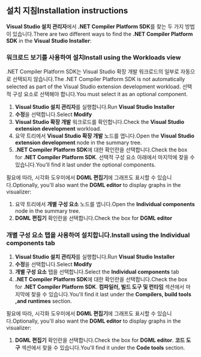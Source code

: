 ## <a name="installation-instructions"></a><span data-ttu-id="b7b5b-101">설치 지침</span><span class="sxs-lookup"><span data-stu-id="b7b5b-101">Installation instructions</span></span> 

<span data-ttu-id="b7b5b-102">**Visual Studio 설치 관리자**에서 **.NET Compiler Platform SDK**를 찾는 두 가지 방법이 있습니다.</span><span class="sxs-lookup"><span data-stu-id="b7b5b-102">There are two different ways to find the **.NET Compiler Platform SDK** in the **Visual Studio Installer**:</span></span>

### <a name="install-using-the-workloads-view"></a><span data-ttu-id="b7b5b-103">워크로드 보기를 사용하여 설치</span><span class="sxs-lookup"><span data-stu-id="b7b5b-103">Install using the Workloads view</span></span>

<span data-ttu-id="b7b5b-104">.NET Compiler Platform SDK는 Visual Studio 확장 개발 워크로드의 일부로 자동으로 선택되지 않습니다.</span><span class="sxs-lookup"><span data-stu-id="b7b5b-104">The .NET Compiler Platform SDK is not automatically selected as part of the Visual Studio extension development workload.</span></span> <span data-ttu-id="b7b5b-105">선택적 구성 요소로 선택해야 합니다.</span><span class="sxs-lookup"><span data-stu-id="b7b5b-105">You must select it as an optional component.</span></span>

1. <span data-ttu-id="b7b5b-106">**Visual Studio 설치 관리자**를 실행합니다.</span><span class="sxs-lookup"><span data-stu-id="b7b5b-106">Run **Visual Studio Installer**</span></span> 
1. <span data-ttu-id="b7b5b-107">**수정**을 선택합니다.</span><span class="sxs-lookup"><span data-stu-id="b7b5b-107">Select **Modify**</span></span> 
1. <span data-ttu-id="b7b5b-108">**Visual Studio 확장 개발** 워크로드를 확인합니다.</span><span class="sxs-lookup"><span data-stu-id="b7b5b-108">Check the **Visual Studio extension development** workload.</span></span>
1. <span data-ttu-id="b7b5b-109">요약 트리에서 **Visual Studio 확장 개발** 노드를 엽니다.</span><span class="sxs-lookup"><span data-stu-id="b7b5b-109">Open the **Visual Studio extension development** node in the summary tree.</span></span>
1. <span data-ttu-id="b7b5b-110">**.NET Compiler Platform SDK**에 대한 확인란을 선택합니다.</span><span class="sxs-lookup"><span data-stu-id="b7b5b-110">Check the box for **.NET Compiler Platform SDK**.</span></span> <span data-ttu-id="b7b5b-111">선택적 구성 요소 아래에서 마지막에 찾을 수 있습니다.</span><span class="sxs-lookup"><span data-stu-id="b7b5b-111">You'll find it last under the optional components.</span></span>

<span data-ttu-id="b7b5b-112">필요에 따라, 시각화 도우미에서 **DGML 편집기**에 그래프도 표시할 수 있습니다.</span><span class="sxs-lookup"><span data-stu-id="b7b5b-112">Optionally, you'll also want the **DGML editor** to display graphs in the visualizer:</span></span>

1. <span data-ttu-id="b7b5b-113">요약 트리에서 **개별 구성 요소** 노드를 엽니다.</span><span class="sxs-lookup"><span data-stu-id="b7b5b-113">Open the **Individual components** node in the summary tree.</span></span>
1. <span data-ttu-id="b7b5b-114">**DGML 편집기** 확인란을 선택합니다.</span><span class="sxs-lookup"><span data-stu-id="b7b5b-114">Check the box for **DGML editor**</span></span>

### <a name="install-using-the-individual-components-tab"></a><span data-ttu-id="b7b5b-115">개별 구성 요소 탭을 사용하여 설치합니다.</span><span class="sxs-lookup"><span data-stu-id="b7b5b-115">Install using the Individual components tab</span></span>

1. <span data-ttu-id="b7b5b-116">**Visual Studio 설치 관리자**를 실행합니다.</span><span class="sxs-lookup"><span data-stu-id="b7b5b-116">Run **Visual Studio Installer**</span></span> 
1. <span data-ttu-id="b7b5b-117">**수정**을 선택합니다.</span><span class="sxs-lookup"><span data-stu-id="b7b5b-117">Select **Modify**</span></span> 
1. <span data-ttu-id="b7b5b-118">**개별 구성 요소** 탭을 선택합니다.</span><span class="sxs-lookup"><span data-stu-id="b7b5b-118">Select the **Individual components** tab</span></span> 
1. <span data-ttu-id="b7b5b-119">**.NET Compiler Platform SDK**에 대한 확인란을 선택합니다.</span><span class="sxs-lookup"><span data-stu-id="b7b5b-119">Check the box for **.NET Compiler Platform SDK**.</span></span> <span data-ttu-id="b7b5b-120">**컴파일러, 빌드 도구 및 런타임** 섹션에서 마지막에 찾을 수 있습니다.</span><span class="sxs-lookup"><span data-stu-id="b7b5b-120">You'll find it last under the **Compilers, build tools ,and runtimes** section.</span></span>

<span data-ttu-id="b7b5b-121">필요에 따라, 시각화 도우미에서 **DGML 편집기**에 그래프도 표시할 수 있습니다.</span><span class="sxs-lookup"><span data-stu-id="b7b5b-121">Optionally, you'll also want the **DGML editor** to display graphs in the visualizer:</span></span>

1. <span data-ttu-id="b7b5b-122">**DGML 편집기** 확인란을 선택합니다.</span><span class="sxs-lookup"><span data-stu-id="b7b5b-122">Check the box for **DGML editor**.</span></span> <span data-ttu-id="b7b5b-123">**코드 도구** 섹션에서 찾을 수 있습니다.</span><span class="sxs-lookup"><span data-stu-id="b7b5b-123">You'll find it under the **Code tools** section.</span></span>
